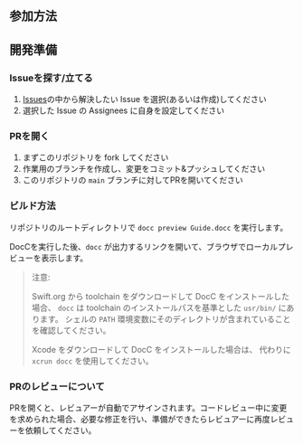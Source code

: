 ## 参加方法

## 開発準備

### Issueを探す/立てる

1. [Issues](https://github.com/stzn/swift-migration-guide-jp/issues)の中から解決したい Issue を選択(あるいは作成)してください
2. 選択した Issue の Assignees に自身を設定してください 

### PRを開く

1. まずこのリポジトリを fork してください
2. 作業用のブランチを作成し、変更をコミット&プッシュしてください
3. このリポジトリの `main` ブランチに対してPRを開いてください

### ビルド方法

リポジトリのルートディレクトリで `docc preview Guide.docc` を実行します。

DocCを実行した後、`docc` が出力するリンクを開いて、ブラウザでローカルプレビューを表示します。

> 注意:
>
> Swift.org から toolchain をダウンロードして DocC をインストールした場合、
> `docc` は toolchain のインストールパスを基準とした `usr/bin/` にあります。
> シェルの `PATH` 環境変数にそのディレクトリが含まれていることを確認してください。
> 
> Xcode をダウンロードして DocC をインストールした場合は、
> 代わりに `xcrun docc` を使用してください。

### PRのレビューについて

PRを開くと、レビュアーが自動でアサインされます。コードレビュー中に変更を求められた場合、必要な修正を行い、準備ができたらレビュアーに再度レビューを依頼してください。
